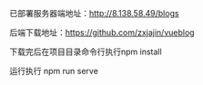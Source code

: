 已部署服务器端地址：http://8.138.58.49/blogs

后端下载地址：https://github.com/zxjajin/vueblog

下载完后在项目目录命令行执行npm install

运行执行 npm run serve
